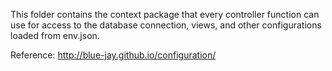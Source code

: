 This folder contains the context package that every controller function
can use for access to the database connection, views, and other configurations
loaded from env.json.

Reference: http://blue-jay.github.io/configuration/